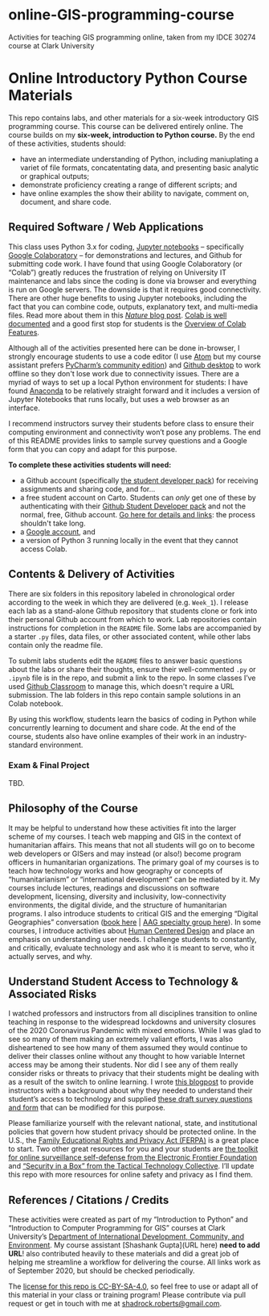 # online-GIS-programming-course
Activities for teaching GIS programming online, taken from my IDCE 30274 course at Clark University 

# Online Introductory Python Course Materials
This repo contains labs, and other materials for a six-week introductory GIS programming course. This course can be delivered entirely online. The course builds on my **six-week, introduction to Python course.** By the end of these activities, students should:
- have an intermediate understanding of Python, including maniuplating a variet of file formats, concatentating data, and presenting basic analytic or graphical outputs;
- demonstrate proficiency creating a range of different scripts; and
- have online examples the show their ability to navigate, comment on, document, and share code.

## Required Software / Web Applications
This class uses Python 3.x for coding, [Jupyter notebooks](https://jupyter.org/) – specifically [Google Colaboratory](https://colab.research.google.com/) – for demonstrations and lectures, and Github for submitting code work. I have found that using Google Colaboratory (or “Colab”) greatly reduces the frustration of relying on University IT maintenance and labs since the coding is done via browser and everything is run on Google servers. The downside is that it requires good connectivity. There are other huge benefits to using Jupyter notebooks, including the fact that you can combine code, outputs, explanatory text, and multi-media files. Read more about them in this [*Nature* blog post](https://www.nature.com/articles/d41586-018-07196-1). [Colab is well documented](https://colab.research.google.com/notebooks/intro.ipynb) and a good first stop for students is the [Overview of Colab Features](https://colab.research.google.com/notebooks/basic_features_overview.ipynb). 

Although all of the activities presented here can be done in-browser, I strongly encourage students to use a code editor (I use [Atom](https://atom.io) but my course assistant prefers [PyCharm’s community edition](https://www.jetbrains.com/pycharm/download)) and [Github desktop](https://desktop.github.com) to work offline so they don't lose work due to connectivity issues. There are a myriad of ways to set up a local Python environment for students: I have found [Anaconda](https://www.anaconda.com/products/individual) to be relatively straight forward and it includes a version of Jupyter Notebooks that runs locally, but uses a web browser as an interface. 

I recommend instructors survey their students before class to ensure their computing environment and connectivity won’t pose any problems. The end of this README provides links to sample survey questions and a Google form that you can copy and adapt for this purpose.

**To complete these activities students will need:**
- a Github account (specifically [the student developer pack](https://education.github.com/pack)) for receiving assignments and sharing code, and for...
- a free student account on Carto. Students can _only_ get one of these by authenticating with their [Github Student Developer pack](https://education.github.com/pack) and not the normal, free, Github account. [Go here for details and links](https://carto.com/help/getting-started/student-accounts/): the process shouldn't take long.
- a [Google account](https://www.google.com), and
- a version of Python 3 running locally in the event that they cannot access Colab.

## Contents & Delivery of Activities

There are six folders in this repository labeled in chronological order according to the week in which they are delivered (e.g. `Week_1`). I release each lab as a stand-alone Github repository that students clone or fork into their personal Github account from which to work. Lab repositories contain instructions for completion in the `README` file. Some labs are accompanied by a starter `.py` files, data files, or other associated content, while other labs contain only the readme file. 

To submit labs students edit the `README` files to answer basic questions about the labs or share their thoughts, ensure their well-commented `.py` or `.ipynb` file is in the repo, and submit a link to the repo. In some classes I’ve used [Github Classroom](https://classroom.github.com) to manage this, which doesn't require a URL submission. The lab folders in this repo contain sample solutions in an Colab notebook.

By using this workflow, students learn the basics of coding in Python while concurrently learning to document and share code. At the end of the course, students also have online examples of their work in an industry-standard environment.

### Exam & Final Project
TBD.

## Philosophy of the Course
It may be helpful to understand how these activities fit into the larger scheme of my courses. I teach web mapping and GIS in the context of humanitarian affairs. This means that not all students will go on to become web developers or GISers and may instead (or also!) become program officers in humanitarian organizations. The primary goal of my courses is to teach how technology works and how geography or concepts of “humanitarianism” or “international development” can be mediated by it. My courses include lectures, readings and discussions on software development, licensing, diversity and inclusivity, low-connectivity environments, the digital divide, and the structure of humanitarian programs. I also introduce students to critical GIS and the emerging “Digital Geographies” conversation ([book here](https://uk.sagepub.com/en-gb/eur/digital-geographies/book258271) | [AAG specialty group here](https://twitter.com/digitalgeogsg)). In some courses, I introduce activities about [Human Centered Design](https://www.designkit.org/human-centered-design) and place an emphasis on understanding user needs. I challenge students to constantly, and critically, evaluate technology and ask who it is meant to serve, who it actually serves, and why.

## Understand Student Access to Technology & Associated Risks

I watched professors and instructors from all disciplines transition to online teaching in response to the widespread lockdowns and university closures of the 2020 Coronavirus Pandemic with mixed emotions. While I was glad to see so many of them making an extremely valiant efforts, I was also disheartened to see how many of them assumed they would continue to deliver their classes online without any thought to how variable Internet access may be among their students. Nor did I see any of them really consider risks or threats to privacy that their students might be dealing with as a result of the switch to online learning. I wrote [this blogpost](https://medium.com/@Shadrock/teaching-in-the-time-of-corona-part-i-7bb97ce6c715) to provide instructors with a background about why they needed to understand their student’s access to technology and supplied [these draft survey questions and form](https://docs.google.com/document/d/1xcArlcY3EIuTDKAoo4mizWZDsP6t8wpRSMFPTMnVDQU/edit) that can be modified for this purpose.

Please familiarize yourself with the relevant national, state, and institutional policies that govern how student privacy should be protected online. In the U.S., the [Family Educational Rights and Privacy Act (FERPA)](https://studentprivacy.ed.gov/?src=fpco) is a great place to start. Two other great resources for you and your students are [the toolkit for online surveillance self-defense from the Electronic Frontier Foundation]( https://ssd.eff.org) and [“Security in a Box” from the Tactical Technology Collective]( https://securityinabox.org). I’ll update this repo with more resources for online safety and privacy as I find them.   

## References / Citations / Credits
These activities were created as part of my “Introduction to Python” and “Introduction to Computer Programming for GIS” courses at Clark University’s [Department of International Development, Community, and Environment](https://www.clarku.edu/schools/idce/). My course assistant [Shashank Gupta](URL here) **need to add URL**! also contributed heavily to these materials and did a great job of helping me streamline a workflow for delivering the course. All links work as of September 2020, but should be checked periodically.

The [license for this repo is CC-BY-SA-4.0](https://github.com/Shadrock/online-python-course/blob/master/LICENSE.md), so feel free to use or adapt all of this material in your class or training program! Please contribute via pull request or get in touch with me at shadrock.roberts@gmail.com.
